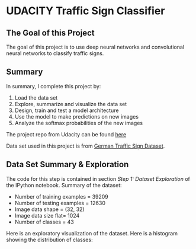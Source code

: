 # UDACITY Traffic Sign Classifier

## The Goal of this Project

The goal of this project is to use deep neural networks and convolutional neural networks to classify traffic signs. 

## Summary

In summary, I complete this project by:  

1. Load the data set 
2. Explore, summarize and visualize the data set
3. Design, train and test a model architecture
4. Use the model to make predictions on new images
5. Analyze the softmax probabilities of the new images

The project repo from Udacity can be found [here](https://github.com/udacity/CarND-Traffic-Sign-Classifier-Project)

Data set used in this project is from [German Traffic Sign Dataset](http://benchmark.ini.rub.de/?section=gtsrb&subsection=dataset). 

## Data Set Summary & Exploration

The code for this step is contained in section _Step 1: Dataset Exploration_ of the IPython notebook. Summary of the dataset:

* Number of training examples = 39209
* Number of testing examples = 12630
* Image data shape = (32, 32)
* Image data size flat= 1024
* Number of classes = 43

Here is an exploratory visualization of the dataset. Here is a histogram showing the distribution of classes:

